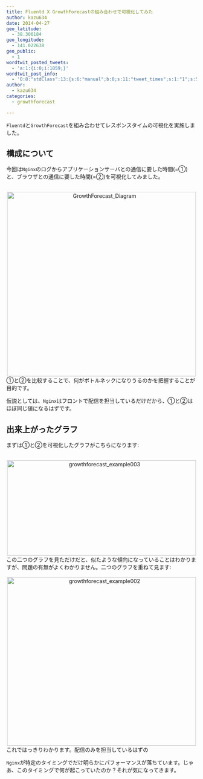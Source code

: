 ```yaml
---
title: Fluentd X GrowthForecastの組み合わせで可視化してみた
author: kazu634
date: 2014-04-27
geo_latitude:
  - 38.306184
geo_longitude:
  - 141.022638
geo_public:
  - 1
wordtwit_posted_tweets:
  - 'a:1:{i:0;i:1859;}'
wordtwit_post_info:
  - 'O:8:"stdClass":13:{s:6:"manual";b:0;s:11:"tweet_times";s:1:"1";s:5:"delay";s:1:"0";s:7:"enabled";s:1:"1";s:10:"separation";i:60;s:7:"version";s:3:"3.7";s:14:"tweet_template";b:0;s:6:"status";i:2;s:6:"result";a:0:{}s:13:"tweet_counter";i:2;s:13:"tweet_log_ids";a:1:{i:0;i:1859;}s:9:"hash_tags";a:0:{}s:8:"accounts";a:1:{i:0;s:7:"kazu634";}}'
author:
  - kazu634
categories:
  - growthforecast

---
```

`Fluentd`と`GrowthForecast`を組み合わせてレスポンスタイムの可視化を実施しました。

## 構成について

今回は`Nginx`のログからアプリケーションサーバとの通信に要した時間(=①)と、ブラウザとの通信に要した時間(=②)を可視化してみました。

<center>
<br /> <a href="https://www.flickr.com/photos/42332031@N02/14006819636" onclick="__gaTracker('send', 'event', 'outbound-article', 'https://www.flickr.com/photos/42332031@N02/14006819636', '');" title="GrowthForecast_Diagram by Kazuhiro MUSASHI, on Flickr"><img src="https://farm3.staticflickr.com/2922/14006819636_9a3e8b9b5e.jpg" alt="GrowthForecast_Diagram" width="500" height="488" /></a>
</center>①と②を比較することで、何がボトルネックになりうるのかを把握することが目的です。

仮説としては、`Nginx`はフロントで配信を担当しているだけだから、①と②はほぼ同じ値になるはずです。

## 出来上がったグラフ

まずは①と②を可視化したグラフがこちらになります:

<center>
<br /> <a href="https://www.flickr.com/photos/42332031@N02/14004111506" onclick="__gaTracker('send', 'event', 'outbound-article', 'https://www.flickr.com/photos/42332031@N02/14004111506', '');" title="growthforecast_example003 by Kazuhiro MUSASHI, on Flickr"><img src="https://farm8.staticflickr.com/7215/14004111506_54c2d630b7.jpg" alt="growthforecast_example003" width="500" height="252" /></a>
</center>この二つのグラフを見ただけだと、似たような傾向になっていることはわかりますが、問題の有無がよくわかりません。二つのグラフを重ねて見ます:

<center>
<br /> <a href="https://www.flickr.com/photos/42332031@N02/14027625574" onclick="__gaTracker('send', 'event', 'outbound-article', 'https://www.flickr.com/photos/42332031@N02/14027625574', '');" title="growthforecast_example002 by Kazuhiro MUSASHI, on Flickr"><img src="https://farm8.staticflickr.com/7021/14027625574_bb4a226111.jpg" alt="growthforecast_example002" width="500" height="446" /></a>
</center>これではっきりわかります。配信のみを担当しているはずの

`Nginx`が特定のタイミングでだけ明らかにパフォーマンスが落ちています。じゃあ、このタイミングで何が起こっていたのか？それが気になってきます。
